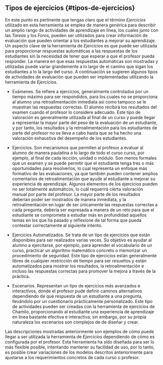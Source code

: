 ## Tipos de ejercicios {#tipos-de-ejercicios}

En este punto es pertinente que tengas claro que el término _Ejercicios_ utilizado en esta herramienta se emplea de manera genérica para describir un amplio rango de actividades de aprendizaje en línea, los cuales junto con las _Tareas_ y los _Foros,_ pueden ser utilizados para crear información de evaluación que pueden orientar a los estudiantes a mejorar su aprendizaje. Un aspecto clave de la herramienta de _Ejercicios_ es que puede ser utilizada para proporcionar respuestas automáticas a las respuestas de los estudiantes sin la necesidad de tener que esperar a que el profesor pueda responder. La manera en que esas respuestas automáticas son mostradas y utilizadas puede variar grandemente a lo largo de el camino que sigan los estudiantes a lo la largo del curso. A continuación se sugieren algunos tipos de actividades de evaluación que pueden ser implementadas utilizando la herramienta de _Ejercicios._

*   Exámenes. Se refiere a ejercicios, generalmente controlados por un tiempo máximo para ser respondidos, para los cuales no se proporciona al alumno una retroalimentación inmediata así como tampoco se le muestran las respuestas correctas. El alumno recibirá los resultados del examen cuando el profesor lo considere adecuado. Este tipo de valoración es generalmente utilizada al final de un curso y puede llegar a representar la mayor parte del peso de la evaluación de un estudiante, y por tanto, los resultados y la retroalimentación para los estudiantes de parte del profesor no se lleva a cabo hasta que se ha hecho una valoración exhaustiva del desempeño de los estudiantes.

*   Ejercicios. Son mecanismos que permiten al profesor a evaluar al alumno de manera paulatina a lo largo de todo el curso curso, por ejemplo, al final de cada lección, unidad o módulo. Son menos formales que un examen y se puede permitir que el estudiante tenga tres o más oportunidades para resolverlos, lo cual representa un enfoque más formativo de las evaluaciones, ya que también pueden contener amplios comentarios de retroalimentación que ayude al estudiante a mejorar su experiencia de aprendizaje. Algunos elementos de los ejercicios pueden no ser totalmente automáticos, lo cuál requerirá cierta valoración manual por parte del profesor. La mayor parte de los resultados deberían poder ser mostrados de manera inmediata, y la retroalimentación en lugar de ser únicamente las respuestas correctas a cada pregunta, debería ser expresada a manera de un reto para que el estudiante se comprometa a estudiar más en profundidad aquellos temas en los que ha pasado y reflexione de tal forma que pueda contestar correctamente al siguiente intento.

*   Ejercicios Automatizados. Se trata de un tipo de ejercicios que están disponibles para ser realizados varias veces. Su objetivo es ayudar al alumno a ejercitarse, por ejemplo, para aprender el vocabulario de un curso, practicar un algoritmo matemático concreto o memorizar un procedimiento de seguridad. Este tipo de ejercicios están generalmente libres de cualquier restricción de tiempo para ser resueltos y están automatizados para mostrar los resultados, la retroalimentación e incluso las respuestas correctas para promover la mejora a través de la práctica.

*   Escenarios. Representan un tipo de ejercicios más avanzados e interactivos, dónde el profesor pude definir caminos alternativos dependiendo de qué respuesta de un estudiante a una pregunta, llevándolo por un cuestionario prácticamente personalizado. Este tipo de actividades pueden ser creadas con la herramienta de ejercicios de Chamilo, proporcionando al estudiante una experiencia de aprendizaje en línea bastante efectiva e interactiva; sin embargo, por su propia naturaleza los escenarios son complejos de de diseñar y crear.

Las descripciones mostradas anteriormente son ejemplos de cómo puede llegar a ser utilizada la herramienta de _Ejercicios_ dependiendo de cómo es configurada por el profesor. Esta herramienta ha sido diseñada para ser lo más flexible posible, intentando mantener su facilidad de uso, por lo tanto, es posible crear variaciones de los modelos descritos anteriormente para ajustarse a los requerimientos concretos de cada curso o profesor.